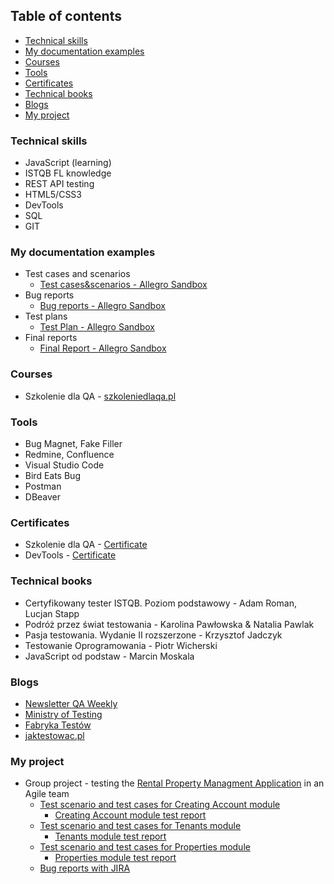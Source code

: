 ## Table of contents

- [Technical skills](#technical-skills)
- [My documentation examples](#my-documentation-examples)
- [Courses](#courses)
- [Tools](#tools)
- [Certificates](#certificates)
- [Technical books](#technical-books)
- [Blogs](#blogs)
- [My project](#my-project)

### Technical skills

- JavaScript (learning)
- ISTQB FL knowledge
- REST API testing
- HTML5/CSS3
- DevTools
- SQL
- GIT

### My documentation examples

- Test cases and scenarios
  - [Test cases&scenarios - Allegro Sandbox](https://docs.google.com/spreadsheets/d/1UCYQ3prC0Z2_KKimK8HJKafI8uM0d1q7W_cdWrW3HDs/edit?usp=sharing)
- Bug reports
  - [Bug reports - Allegro Sandbox](https://docs.google.com/spreadsheets/d/1XtsmHnSx4snaP7sJZNORmMw1KvXxsCVG28_KW9lUsaI/edit?usp=sharing)
- Test plans
  - [Test Plan - Allegro Sandbox](https://docs.google.com/document/d/1L6n1X6EVZlrOAsH5FTHoxmw7W-B_OU1uuR97Z0T-vKY/edit?usp=sharing)
- Final reports
  - [Final Report - Allegro Sandbox](https://docs.google.com/document/d/1PmWp0WVgCoTZUi8ZRTu-MHuZU6oMFov9dNWUfUcIR3A/edit?usp=sharing)

### Courses

- Szkolenie dla QA - [szkoleniedlaqa.pl](https://szkoleniedlaqa.pl/szkolenie/)

### Tools

- Bug Magnet, Fake Filler
- Redmine, Confluence
- Visual Studio Code
- Bird Eats Bug
- Postman
- DBeaver

### Certificates

- Szkolenie dla QA - [Certificate](https://drive.google.com/file/d/1xfInZe17vo7VU5e1mSPVRpY7-lBrIOOI/view?usp=share_link)
- DevTools - [Certificate](https://drive.google.com/file/d/1cTxtRMJL0tTNecsRlK9-bwnUxqSxq495/view?usp=share_link)

### Technical books

- Certyfikowany tester ISTQB. Poziom podstawowy - Adam Roman, Lucjan Stapp
- Podróż przez świat testowania - Karolina Pawłowska & Natalia Pawlak
- Pasja testowania. Wydanie II rozszerzone - Krzysztof Jadczyk
- Testowanie Oprogramowania - Piotr Wicherski
- JavaScript od podstaw - Marcin Moskala

### Blogs

- [Newsletter QA Weekly](https://szkoleniedlaqa.pl/newsletter/)
- [Ministry of Testing](https://www.ministryoftesting.com)
- [Fabryka Testów](https://fabrykatestow.pl/ciekawostki/)
- [jaktestowac.pl](https://jaktestowac.pl/)

### My project

- Group project - testing the [Rental Property Managment Application](https://app.systemobsluginajmu.pl) in an Agile team
  - [Test scenario and test cases for Creating Account module](https://drive.google.com/file/d/109h0lIUGu-Aj_eTkc2INiA2zuKkmxh2t/view?usp=sharing)
    - [Creating Account module test report](https://drive.google.com/file/d/1PBr3_KXh79xdpY87i8iFXUxOpPxVcnka/view?usp=sharing)
  - [Test scenario and test cases for Tenants module](https://drive.google.com/file/d/16b-iaFPc-DUfelGw2zo7MOqk6kultQ-M/view?usp=sharing)
    - [Tenants module test report](https://drive.google.com/file/d/1LZC8YSzoAMNWQXQ5rrj4l6vr4oRZ3SXw/view?usp=sharing)
  - [Test scenario and test cases for Properties module](https://drive.google.com/file/d/13iAAldCt1lNJ63OcUQsTyCNQGSYW5f8M/view?usp=sharing)
    - [Properties module test report](https://drive.google.com/file/d/1Q-NepHtQYTuVAEqWP2xxEiIL9opPe0BT/view?usp=sharing)
  - [Bug reports with JIRA](https://drive.google.com/file/d/1W_K-Uz3qdBnP9_pXVizfsQo9w4Lj8NGq/view?usp=sharing)
